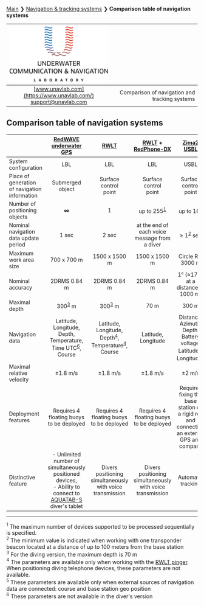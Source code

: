 [Main](/README.md) ❯ [Navigation & tracking systems](/navigation_and_tracking_systems_en) ❯ **Comparison table of navigation systems**

<div style="page-break-after: always;"></div>

| ![logo](/documentation/sm_logo.png) | |
| :---: | ---: |
| [www.unavlab.com](https://www.unavlab.com/) <br/> [support@unavlab.com](mailto:support@unavlab.com) | Comparison of navigation and tracking systems |

<div style="page-break-after: always;"></div>

## Comparison table of navigation systems

|  | [RedWAVE underwater GPS](/documentation/EN/RedWAVE/RedWAVE_DataBrief_en.md) | [RWLT](/documentation/EN/RWLT/RWLT_DataBrief_en.md) | [RWLT](/documentation/EN/RWLT/RWLT_DataBrief_en.md) + <br/> [RedPhone-DX](/documentation/EN/RedPhone/RedPhone_DX_Specification_en.md) | [Zima2 USBL](/documentation/EN/Zima/Zima2_DataBrief_en.md) | [uWAVE USBL](/documentation/EN/uWAVE/uWAVE_USBL_Modem_Specification_en.md) | [WAYU](/documentation/EN/WAYU/WAYU_DataBrief_en.md) |
| :--- | :---: | :---: | :---: | :---: | :---: | :---: |
| System configuration | LBL | LBL | LBL | USBL | USBL | LBL |
| Place of generation of navigation information | Submerged <br/> object | Surface <br/> control <br/> point | Surface <br/> control <br/> point | Surface <br/> control <br/> point | Surface <br/> control <br/> point | Surface <br/> control <br/> point |
| Number of positioning objects | **∞** | 1 | up to 255<sup>[1](#footnote1)</sup> | up to 16<sup>[1](#footnote1)</sup> | up to 20<sup>[1](#footnote1)</sup> | 1 | 
| Nominal navigation data update period | 1 sec | 2 sec | at the end of each voice message from a diver | ≥ 1<sup>[2](#footnote2)</sup> sec | ≥ 3.6<sup>[2](#footnote2)</sup> sec | 2 sec |
| Maximum work area size | 700 х 700 m  | 1500 x 1500 m | 1500 x 1500 m | Circle R = 3000 m | Circle R = 1000 m | 300 x 300 m |
| Nominal accuracy | 2DRMS 0.84 m | 2DRMS 0.84 m | 2DRMS 0.84 m | 1° (≈17 m at a distance of 1000 m) | 2° (≈35 m at a distance of 1000 m) | 2DRMS 1.48 m |
| Maximal depth | 300<sup>[3](#footnote3)</sup> m | 300<sup>[3](#footnote3)</sup> m | 70 m | 300 m | 300 m | 100 m |
| Navigation data | Latitude, <br/> Longitude, <br/> Depth, <br/> Temperature, <br/> Time UTC<sup>[6](#footnote6)</sup>, <br/> Course | Latitude, <br/> Longitude, <br/> Depth<sup>[4](#footnote4)</sup>, <br/> Temperature<sup>[4](#footnote4)</sup>, <br/> Course | Latitude, <br/> Longitude | Distance, <br/> Azimuth, <br/> Depth, <br/> Battery voltage, <br/> Latitude<sup>[5](#footnote5)</sup>, <br/> Longitude<sup>[5](#footnote5)</sup> | Distance, <br/> Azimuth, <br/> Depth, <br/> Battery voltage, <br/> Latitude<sup>[4](#footnote5)</sup>, <br/> Longitude<sup>[5](#footnote4)</sup> | Latitude, <br/> Longitude, <br/> Course |
| Maximal relative velocity | ±1.8 m/s | ±1.8 m/s | ±1.8 m/s | ±2 m/s | ±1 m/s | ±2 m/s |
| Deployment features | Requires 4 floating buoys to be deployed | Requires 4 floating buoys to be deployed | Requires 4 floating buoys to be deployed | Requires fixing the base station on a rigid rod and connecting an external GPS and compass | Requires fixing the base station on a rigid rod and connecting an external GPS and compass | Requires 4 floating buoys to be deployed |
| Distinctive feature | - Unlimited number of simultaneously positioned devices, <br/> - Ability to connect to [AQUATAB-S](https://duslate.com/products/aquatab-s/) diver's tablet | Divers positioning simultaneously with voice transmission | Divers positioning simultaneously with voice transmission | Automatic tracking | Two-way data transmission | The most affordable solution for amateurs |

<div style="page-break-after: always;"></div>

________________
<a name="footnote1"><sup>1</sup></a> The maximum number of devices supported to be processed sequentially is specified.  
<a name="footnote2"><sup>2</sup></a> The minimum value is indicated when working with one transponder beacon located at a distance of up to 100 meters from the base station  
<a name="footnote3"><sup>3</sup></a> For the diving version, the maximum depth is 70 m  
<a name="footnote4"><sup>4</sup></a> The parameters are available only when working with the [RWLT pinger](/documentation/EN/RWLT/RWLT_Pinger_Specification_en). When positioning diving telephone devices, these parameters are not available.  
<a name="footnote5"><sup>5</sup></a> These parameters are available only when external sources of navigation data are connected: course and base station geo position  
<a name="footnote6"><sup>6</sup></a> These parameters are not available in the diver's version
  
<div style="page-break-after: always;"></div>
